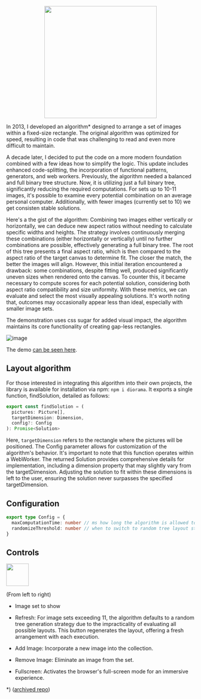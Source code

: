
<p align="center">
<img  src="https://github.com/mendrik/diorama-2023/assets/160805/e63a65e2-495f-431d-8b03-4af5ed0abf3d" width="300" heigh="auto">
</p>

In 2013, I developed an algorithm* designed to arrange a set of images within a fixed-size rectangle. The original algorithm was optimized for speed, resulting in code that was challenging to read and even more difficult to maintain.

A decade later, I decided to put the code on a more modern foundation combined with a few ideas how to simplify the logic. This update includes enhanced code-splitting, the incorporation of functional patterns, generators, and web workers. Previously, the algorithm needed a balanced and full binary tree structure. Now, it is utilizing just a full binary tree, significantly reducing the required computations. For sets up to 10-11 images, it's possible to examine every potential combination on an average personal computer. Additionally, with fewer images (currently set to 10) we get consisten stable solutions.

Here's a the gist of the algorithm: Combining two images either vertically or horizontally, we can deduce new aspect ratios without needing to calculate specific widths and heights. The strategy involves continuously merging these combinations (either horizontally or vertically) until no further combinations are possible, effectively generating a full binary tree. The root of this tree presents a final aspect ratio, which is then compared to the aspect ratio of the target canvas to determine fit. The closer the match, the better the images will align. However, this initial iteration encountered a drawback: some combinations, despite fitting well, produced significantly uneven sizes when rendered onto the canvas. To counter this, it became necessary to compute scores for each potential solution, considering both aspect ratio compatibility and size uniformity. With these metrics, we can evaluate and select the most visually appealing solutions. It's worth noting that, outcomes may occasionally appear less than ideal, especially with smaller image sets.

The demonstration uses css sugar for added visual impact, the algorithm maintains its core functionality of creating gap-less rectangles.

![image](https://github.com/mendrik/diorama-2023/assets/160805/de360ce6-e9b6-4260-975b-9c3cc7888a16)

The demo [can be seen here](https://mendrik.github.io/diorama-2023/). 

## Layout algorithm

For those interested in integrating this algorithm into their own projects, the library is available for installation via npm: `npm i diorama`. It exports a single function, findSolution, detailed as follows:

```typescript
export const findSolution = (
  pictures: Picture[],
  targetDimension: Dimension,
  config?: Config
): Promise<Solution>
```

Here, `targetDimension` refers to the rectangle where the pictures will be positioned. The Config parameter allows for customization of the algorithm's behavior. It's important to note that this function operates within a WebWorker. The returned Solution provides comprehensive details for implementation, including a dimension property that may slightly vary from the targetDimension. Adjusting the solution to fit within these dimensions is left to the user, ensuring the solution never surpasses the specified targetDimension.

## Configuration

```typescript
export type Config = {
  maxComputationTime: number // ms how long the algorithm is allowed to search for a good solution, default 300ms
  randomizeThreshold: number // when to switch to random tree layout strategy
}
```

## Controls

<img src="https://github.com/mendrik/diorama-2023/assets/160805/919d8a2c-555e-4020-9306-30cf6cabc46a" height="60"/>

(From left to right)

- Image set to show

- Refresh: For image sets exceeding 11, the algorithm defaults to a random tree generation strategy due to the impracticality of evaluating all possible layouts. This button regenerates the layout, offering a fresh arrangement with each execution.

- Add Image: Incorporate a new image into the collection.

- Remove Image: Eliminate an image from the set.

- Fullscreen: Activates the browser's full-screen mode for an immersive experience.


*) ([archived repo](https://github.com/mendrik/diorama))
